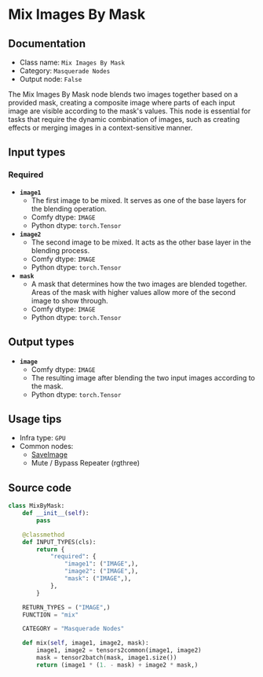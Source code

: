 # Mix Images By Mask
## Documentation
- Class name: `Mix Images By Mask`
- Category: `Masquerade Nodes`
- Output node: `False`

The Mix Images By Mask node blends two images together based on a provided mask, creating a composite image where parts of each input image are visible according to the mask's values. This node is essential for tasks that require the dynamic combination of images, such as creating effects or merging images in a context-sensitive manner.
## Input types
### Required
- **`image1`**
    - The first image to be mixed. It serves as one of the base layers for the blending operation.
    - Comfy dtype: `IMAGE`
    - Python dtype: `torch.Tensor`
- **`image2`**
    - The second image to be mixed. It acts as the other base layer in the blending process.
    - Comfy dtype: `IMAGE`
    - Python dtype: `torch.Tensor`
- **`mask`**
    - A mask that determines how the two images are blended together. Areas of the mask with higher values allow more of the second image to show through.
    - Comfy dtype: `IMAGE`
    - Python dtype: `torch.Tensor`
## Output types
- **`image`**
    - Comfy dtype: `IMAGE`
    - The resulting image after blending the two input images according to the mask.
    - Python dtype: `torch.Tensor`
## Usage tips
- Infra type: `GPU`
- Common nodes:
    - [SaveImage](../../Comfy/Nodes/SaveImage.md)
    - Mute / Bypass Repeater (rgthree)



## Source code
```python
class MixByMask:
    def __init__(self):
        pass

    @classmethod
    def INPUT_TYPES(cls):
        return {
            "required": {
                "image1": ("IMAGE",),
                "image2": ("IMAGE",),
                "mask": ("IMAGE",),
            },
        }

    RETURN_TYPES = ("IMAGE",)
    FUNCTION = "mix"

    CATEGORY = "Masquerade Nodes"

    def mix(self, image1, image2, mask):
        image1, image2 = tensors2common(image1, image2)
        mask = tensor2batch(mask, image1.size())
        return (image1 * (1. - mask) + image2 * mask,)

```
